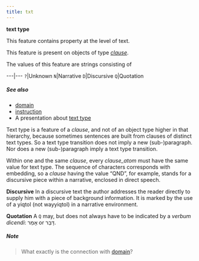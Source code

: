 ```yaml
---
title: txt
---
```


**text type**


This feature contains property at the level of text.

This feature is present on objects of type [*clause*](otype).

The values of this feature are strings consisting of

---|---
`?`|Unknown
`N`|Narrative
`D`|Discursive
`Q`|Quotation

##### See also

* [domain](domain)
* [instruction](instruction)
* A presentation about [text type](assets/img/txt.pdf)

Text type is a feature of a *clause*, and not of an object type higher 
in that hierarchy, because sometimes sentences are built from
clauses of distinct text types. So a text type transition does not imply 
a new (sub-)paragraph. Nor does a new (sub-)paragraph imply a text type transition.

Within one and the same *clause*, every *clause_atom* must have the 
same value for text type. The sequence of characters corresponds with embedding, 
so a *clause* having the value “QND”, for example, stands for a discursive piece within 
a narrative, enclosed in direct speech.

****Discursive****
In a discursive text the author addresses the reader directly to
supply him with a piece of background information. It is marked by
the use of a yiqtol (not wayyiqtol) in a narrative environment.

****Quotation****
A `Q` may, but does not always have to be indicated by a *verbum dicendi*: אָמַר or דָּבַר. 

##### Note
> What exactly is the connection with [domain](domain)?

